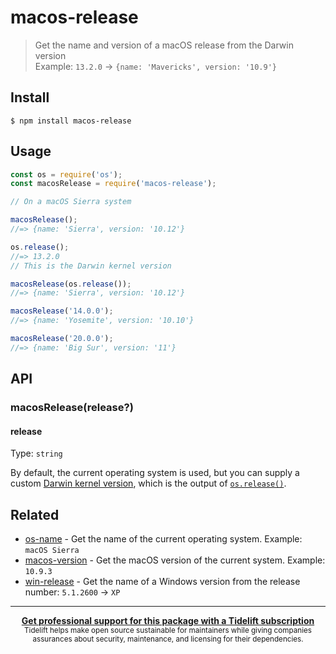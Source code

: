 # macos-release

> Get the name and version of a macOS release from the Darwin version\
> Example: `13.2.0` → `{name: 'Mavericks', version: '10.9'}`

## Install

```
$ npm install macos-release
```

## Usage

```js
const os = require('os');
const macosRelease = require('macos-release');

// On a macOS Sierra system

macosRelease();
//=> {name: 'Sierra', version: '10.12'}

os.release();
//=> 13.2.0
// This is the Darwin kernel version

macosRelease(os.release());
//=> {name: 'Sierra', version: '10.12'}

macosRelease('14.0.0');
//=> {name: 'Yosemite', version: '10.10'}

macosRelease('20.0.0');
//=> {name: 'Big Sur', version: '11'}
```

## API

### macosRelease(release?)

#### release

Type: `string`

By default, the current operating system is used, but you can supply a custom [Darwin kernel version](https://en.wikipedia.org/wiki/Darwin_%28operating_system%29#Release_history), which is the output of [`os.release()`](https://nodejs.org/api/os.html#os_os_release).

## Related

- [os-name](https://github.com/sindresorhus/os-name) - Get the name of the current operating system. Example: `macOS Sierra`
- [macos-version](https://github.com/sindresorhus/macos-version) - Get the macOS version of the current system. Example: `10.9.3`
- [win-release](https://github.com/sindresorhus/win-release) - Get the name of a Windows version from the release number: `5.1.2600` → `XP`

---

<div align="center">
	<b>
		<a href="https://tidelift.com/subscription/pkg/npm-macos-release?utm_source=npm-macos-release&utm_medium=referral&utm_campaign=readme">Get professional support for this package with a Tidelift subscription</a>
	</b>
	<br>
	<sub>
		Tidelift helps make open source sustainable for maintainers while giving companies<br>assurances about security, maintenance, and licensing for their dependencies.
	</sub>
</div>
